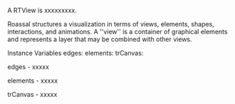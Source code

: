 A RTView is xxxxxxxxx.

Roassal structures a visualization in terms of views, elements, shapes, interactions, and animations.
A ''view'' is a container of graphical elements and represents a layer that may be combined with other views. 

Instance Variables
	edges:		<Object>
	elements:		<Object>
	trCanvas:		<Object>

edges
	- xxxxx

elements
	- xxxxx

trCanvas
	- xxxxx
